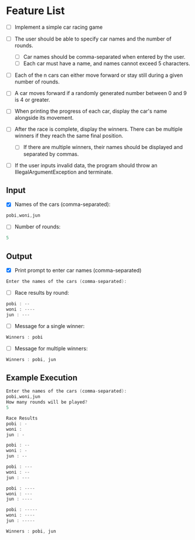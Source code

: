 # Feature List

- [ ] Implement a simple car racing game

- [ ] The user should be able to specify car names and the number of rounds.
  - [ ] Car names should be comma-separated when entered by the user.
  - [ ] Each car must have a name, and names cannot exceed 5 characters.
- [ ] Each of the n cars can either move forward or stay still during a given number of rounds.
- [ ] A car moves forward if a randomly generated number between 0 and 9 is 4 or greater.
- [ ] When printing the progress of each car, display the car's name alongside its movement.
- [ ] After the race is complete, display the winners. There can be multiple winners if they reach the same final position.
  - [ ] If there are multiple winners, their names should be displayed and separated by commas.
- [ ] If the user inputs invalid data, the program should throw an IllegalArgumentException and terminate.

## Input

- [x] Names of the cars (comma-separated):
```kotlin
pobi,woni,jun
```

- [ ] Number of rounds:
```kotlin
5
```
## Output

- [x] Print prompt to enter car names (comma-separated)
```kotlin
Enter the names of the cars (comma-separated):
```

- [ ] Race results by round:
```kotlin
pobi : --
woni : ----
jun : ---
```

- [ ] Message for a single winner:
```kotlin
Winners : pobi
```

- [ ] Message for multiple winners:
```kotlin
Winners : pobi, jun
```

## Example Execution

```kotlin
Enter the names of the cars (comma-separated):
pobi,woni,jun
How many rounds will be played?
5

Race Results
pobi : -
woni : 
jun : -

pobi : --
woni : -
jun : --

pobi : ---
woni : --
jun : ---

pobi : ----
woni : ---
jun : ----

pobi : -----
woni : ----
jun : -----

Winners : pobi, jun
```




